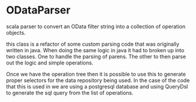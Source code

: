 # ODataParser
scala parser to convert an OData filter string into a collection of operation objects.

this class is a refactor of some custom parsing code that was originally written in java. When doing the same logic in java it had to broken up into two classes. One to handle the parsing of parens. The other to then parse out the logic and simple operations.

Once we have the operation tree then it is possible to use this to generate proper selectors for the data repository being used. In the case of the code that this is used in we are using a postgresql database and using QueryDsl to generate the sql query from the list of operations.

